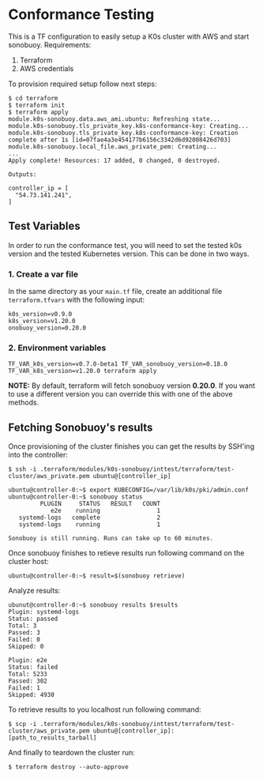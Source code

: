 # Conformance Testing 

This is a TF configuration to easily setup a K0s cluster with AWS and start sonobuoy.
Requirements:

1. Terraform
2. AWS credentials

To provision required setup follow next steps:

```
$ cd terraform
$ terraform init
$ terraform apply
module.k0s-sonobuoy.data.aws_ami.ubuntu: Refreshing state...
module.k0s-sonobuoy.tls_private_key.k8s-conformance-key: Creating...
module.k0s-sonobuoy.tls_private_key.k8s-conformance-key: Creation complete after 1s [id=07fae4a3e454177b6156c3342d6d92008426d703]
module.k0s-sonobuoy.local_file.aws_private_pem: Creating...
...
Apply complete! Resources: 17 added, 0 changed, 0 destroyed.

Outputs:

controller_ip = [
  "54.73.141.241",
]
```
## Test Variables
In order to run the conformance test, you will need to set the tested k0s version and the tested Kubernetes version.
This can be done in two ways.
### 1. Create a var file
In the same directory as your `main.tf` file, create an additional file `terraform.tfvars` with the following input:
```
k0s_version=v0.9.0
k8s_version=v1.20.0
onobuoy_version=0.20.0
```  
### 2. Environment variables
```
TF_VAR_k0s_version=v0.7.0-beta1 TF_VAR_sonobuoy_version=0.18.0 TF_VAR_k8s_version=v1.20.0 terraform apply
```
**NOTE:** By default, terraform will fetch sonobuoy version **0.20.0**. If you want to use a different version you can override this with one of the above methods. 

## Fetching Sonobuoy's results
Once provisioning of the cluster finishes you can get the results by SSH'ing into the controller:
```
$ ssh -i .terraform/modules/k0s-sonobuoy/inttest/terraform/test-cluster/aws_private.pem ubuntu@[controller_ip]

ubuntu@controller-0:~$ export KUBECONFIG=/var/lib/k0s/pki/admin.conf
ubuntu@controller-0:~$ sonobuoy status
         PLUGIN     STATUS   RESULT   COUNT
            e2e    running                1
   systemd-logs   complete                2
   systemd-logs    running                1

Sonobuoy is still running. Runs can take up to 60 minutes.
```

Once sonobuoy finishes to retieve results run following command on the cluster host:

```
ubuntu@controller-0:~$ result=$(sonobuoy retrieve)
```
Analyze results:
```
ubunut@controller-0:~$ sonobuoy results $results
Plugin: systemd-logs
Status: passed
Total: 3
Passed: 3
Failed: 0
Skipped: 0

Plugin: e2e
Status: failed
Total: 5233
Passed: 302
Failed: 1
Skipped: 4930
```

To retrieve results to you localhost run following command:

```
$ scp -i .terraform/modules/k0s-sonobuoy/inttest/terraform/test-cluster/aws_private.pem ubuntu@[controller_ip]:[path_to_results_tarball]
```

And finally to teardown the cluster run:
```
$ terraform destroy --auto-approve
```